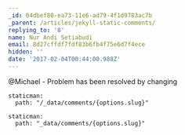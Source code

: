 ```yaml
---
_id: 04dbef80-ea73-11e6-ad79-4f1d9783ac7b
_parent: /articles/jekyll-static-comments/
replying_to: '8'
name: Nur Andi Setiabudi
email: 8d27cffdf7fdf83b6fb4f75e6d7f4ece
hidden: ''
date: '2017-02-04T00:44:00.988Z'
---
```


@Michael - Problem has been resolved by changing

```
staticman:
  path: "/_data/comments/{options.slug}"
```

```
staticman:
  path: "_data/comments/{options.slug}"
```
